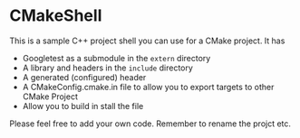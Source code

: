 CMakeShell
==========

This is a sample C++ project shell you can use for a CMake
project. It has

  * Googletest as a submodule in the ``extern`` directory
  * A library and headers in the ``include`` directory
  * A generated (configured) header 
  * A CMakeConfig.cmake.in file to allow you to export targets to other CMake Project
  * Allow you to build in stall the file


Please feel free to add your own code. Remember to rename the projct etc.
